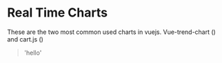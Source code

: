# Real Time Charts

These are the two most common used charts in vuejs. Vue-trend-chart () and cart.js ()
> 'hello'
